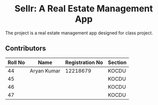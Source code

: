 # <center>Sellr: A Real Estate Management App</center>

The project is a real estate management app designed for class project.

## Contributors
| Roll No | Name | Registration No | Section |
|---|---|---|---|
| 44 | Aryan Kumar | 12218679 | KOCDU |
| 45 |  |  | KOCDU |
| 46 |  |  | KOCDU |
| 47 |  |  | KOCDU |